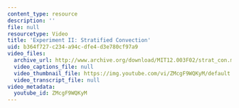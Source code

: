 ```yaml
---
content_type: resource
description: ''
file: null
resourcetype: Video
title: 'Experiment II: Stratified Convection'
uid: b364f727-c234-a94c-dfe4-d3e780cf97a9
video_files:
  archive_url: http://www.archive.org/download/MIT12.003F02/strat_con.mp4
  video_captions_file: null
  video_thumbnail_file: https://img.youtube.com/vi/ZMcgF9WQKyM/default.jpg
  video_transcript_file: null
video_metadata:
  youtube_id: ZMcgF9WQKyM
---
```

